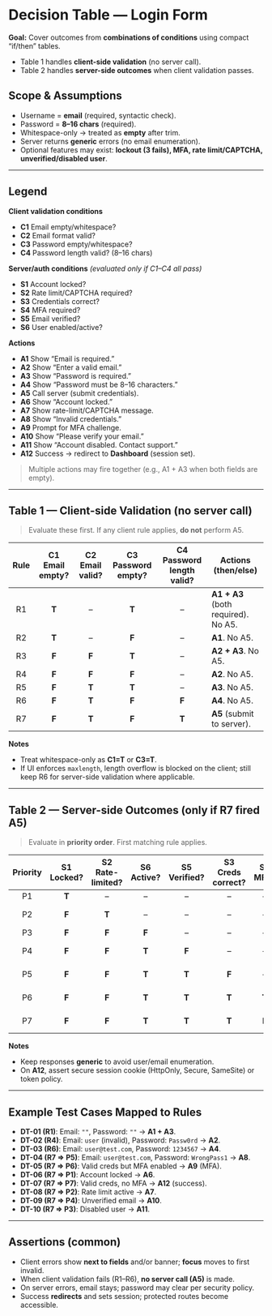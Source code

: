 # Decision Table — Login Form

**Goal:** Cover outcomes from **combinations of conditions** using compact “if/then” tables.
- Table 1 handles **client-side validation** (no server call).
- Table 2 handles **server-side outcomes** when client validation passes.

## Scope & Assumptions
- Username = **email** (required, syntactic check).
- Password = **8–16 chars** (required).
- Whitespace-only → treated as **empty** after trim.
- Server returns **generic** errors (no email enumeration).
- Optional features may exist: **lockout (3 fails), MFA, rate limit/CAPTCHA, unverified/disabled user**.

---

## Legend

**Client validation conditions**
- **C1** Email empty/whitespace?
- **C2** Email format valid?
- **C3** Password empty/whitespace?
- **C4** Password length valid? (8–16 chars)

**Server/auth conditions** *(evaluated only if C1–C4 all pass)*  
- **S1** Account locked?
- **S2** Rate limit/CAPTCHA required?
- **S3** Credentials correct?
- **S4** MFA required?
- **S5** Email verified?
- **S6** User enabled/active?

**Actions**
- **A1** Show “Email is required.”
- **A2** Show “Enter a valid email.”
- **A3** Show “Password is required.”
- **A4** Show “Password must be 8–16 characters.”
- **A5** Call server (submit credentials).
- **A6** Show “Account locked.”
- **A7** Show rate-limit/CAPTCHA message.
- **A8** Show “Invalid credentials.”
- **A9** Prompt for MFA challenge.
- **A10** Show “Please verify your email.”
- **A11** Show “Account disabled. Contact support.”
- **A12** Success → redirect to **Dashboard** (session set).

> Multiple actions may fire together (e.g., A1 + A3 when both fields are empty).

---

## Table 1 — Client-side Validation (no server call)

> Evaluate these first. If any client rule applies, **do not** perform A5.

| Rule | C1 Email empty? | C2 Email valid? | C3 Password empty? | C4 Password length valid? | Actions (then/else)                                  |
|:---:|:----------------:|:---------------:|:------------------:|:-------------------------:|------------------------------------------------------|
| R1  | **T**            | –               | **T**              | –                         | **A1 + A3** (both required). No A5.                  |
| R2  | **T**            | –               | **F**              | –                         | **A1**. No A5.                                       |
| R3  | **F**            | **F**           | **T**              | –                         | **A2 + A3**. No A5.                                  |
| R4  | **F**            | **F**           | **F**              | –                         | **A2**. No A5.                                       |
| R5  | **F**            | **T**           | **T**              | –                         | **A3**. No A5.                                       |
| R6  | **F**            | **T**           | **F**              | **F**                     | **A4**. No A5.                                       |
| R7  | **F**            | **T**           | **F**              | **T**                     | **A5** (submit to server).                           |

**Notes**
- Treat whitespace-only as **C1=T** or **C3=T**.
- If UI enforces `maxlength`, length overflow is blocked on the client; still keep R6 for server-side validation where applicable.

---

## Table 2 — Server-side Outcomes (only if R7 fired A5)

> Evaluate in **priority order**. First matching rule applies.

| Priority | S1 Locked? | S2 Rate-limited? | S6 Active? | S5 Verified? | S3 Creds correct? | S4 MFA? | Actions (result)                           |
|:-------:|:----------:|:----------------:|:----------:|:------------:|:-----------------:|:-------:|--------------------------------------------|
| P1      | **T**      | –                | –          | –            | –                 | –       | **A6** (locked).                            |
| P2      | **F**      | **T**            | –          | –            | –                 | –       | **A7** (rate limit/CAPTCHA).                |
| P3      | **F**      | **F**            | **F**      | –            | –                 | –       | **A11** (disabled).                         |
| P4      | **F**      | **F**            | **T**      | **F**        | –                 | –       | **A10** (verify email).                     |
| P5      | **F**      | **F**            | **T**      | **T**        | **F**             | –       | **A8** (invalid credentials).               |
| P6      | **F**      | **F**            | **T**      | **T**        | **T**             | **T**   | **A9** (MFA challenge).                     |
| P7      | **F**      | **F**            | **T**      | **T**        | **T**             | **F**   | **A12** (success → Dashboard).              |

**Notes**
- Keep responses **generic** to avoid user/email enumeration.
- On **A12**, assert secure session cookie (HttpOnly, Secure, SameSite) or token policy.

---

## Example Test Cases Mapped to Rules

- **DT-01 (R1)**: Email: `""`, Password: `""` → **A1 + A3**.  
- **DT-02 (R4)**: Email: `user` (invalid), Password: `Passw0rd` → **A2**.  
- **DT-03 (R6)**: Email: `user@test.com`, Password: `1234567` → **A4**.  
- **DT-04 (R7 ⇒ P5)**: Email: `user@test.com`, Password: `WrongPass1` → **A8**.  
- **DT-05 (R7 ⇒ P6)**: Valid creds but MFA enabled → **A9** (MFA).  
- **DT-06 (R7 ⇒ P1)**: Account locked → **A6**.  
- **DT-07 (R7 ⇒ P7)**: Valid creds, no MFA → **A12** (success).  
- **DT-08 (R7 ⇒ P2)**: Rate limit active → **A7**.  
- **DT-09 (R7 ⇒ P4)**: Unverified email → **A10**.  
- **DT-10 (R7 ⇒ P3)**: Disabled user → **A11**.

---

## Assertions (common)
- Client errors show **next to fields** and/or banner; **focus** moves to first invalid.
- When client validation fails (R1–R6), **no server call (A5)** is made.
- On server errors, email stays; password may clear per security policy.
- Success **redirects** and sets session; protected routes become accessible.

